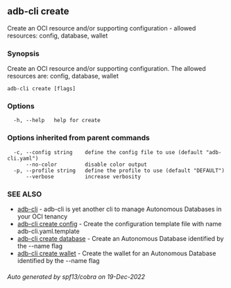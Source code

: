 ## adb-cli create

Create an OCI resource and/or supporting configuration - allowed resources: config, database, wallet

### Synopsis

Create an OCI resource and/or supporting configuration.
The allowed resources are: config, database, wallet

```
adb-cli create [flags]
```

### Options

```
  -h, --help   help for create
```

### Options inherited from parent commands

```
  -c, --config string    define the config file to use (default "adb-cli.yaml")
      --no-color         disable color output
  -p, --profile string   define the profile to use (default "DEFAULT")
      --verbose          increase verbosity
```

### SEE ALSO

* [adb-cli](adb-cli.md)	 - adb-cli is yet another cli to manage Autonomous Databases in your OCI tenancy
* [adb-cli create config](adb-cli_create_config.md)	 - Create the configuration template file with name adb-cli.yaml.template
* [adb-cli create database](adb-cli_create_database.md)	 - Create an Autonomous Database identified by the --name flag
* [adb-cli create wallet](adb-cli_create_wallet.md)	 - Create the wallet for an Autonomous Database identified by the --name flag

###### Auto generated by spf13/cobra on 19-Dec-2022
